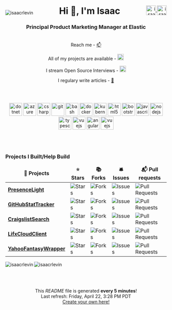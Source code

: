 <div align="center">
    <p style="float:left" align="left">
        <img src="https://komarev.com/ghpvc/?username=isaacrlevin" alt="isaacrlevin" />
    </p>
    <div style="float:right" align="right">
        <a href="https://twitter.com/isaacrlevin" target="blank">
            <img align="center" src="https://cdn.jsdelivr.net/npm/simple-icons@3.0.1/icons/twitter.svg" alt="isaacrlevin" height="30" width="30" />
        </a>
        <a href="https://linkedin.com/in/isaacrobinlevin" target="blank">
            <img align="center" src="https://cdn.jsdelivr.net/npm/simple-icons@3.0.1/icons/linkedin.svg" alt="isaacrobinlevin" height="30" width="30" />
        </a>
    </div>
    <h1>Hi 👋, I'm Isaac</h1>
    <h3>Principal Product Marketing Manager at Elastic
    <br /><br />
    </h3>

Reach me - [📫](mailto:isaac@isaaclevin.com)

All of my projects are available - [<img src="https://github.githubassets.com/images/icons/emoji/octocat.png" width="20"/>](https://github.com/isaacrlevin/isaacrlevin)

I stream Open Source Interviews - [<img src="https://static-cdn.jtvnw.net/emoticons/v1/112290/1.0" width="20"/>](https://www.twitch.tv/isaacrlevin)

 I regulary write articles - [📝](https://www.isaaclevin.com)
</div>
<br /><br />
<p align="center">
    <img src="https://upload.wikimedia.org/wikipedia/commons/4/43/Dotnet-bot.svg" alt="dotnet" width="40" height="40" />
    <img src="https://www.vectorlogo.zone/logos/microsoft_azure/microsoft_azure-icon.svg" alt="azure" width="40" height="40" />
    <img src="https://cdn.worldvectorlogo.com/logos/c--4.svg" alt="csharp" width="40" height="40" />
    <img src="https://www.vectorlogo.zone/logos/git-scm/git-scm-icon.svg" alt="git" width="40" height="40" />
    <img src="https://www.vectorlogo.zone/logos/gnu_bash/gnu_bash-icon.svg" alt="bash" width="40" height="40" />
    <img src="https://www.vectorlogo.zone/logos/docker/docker-icon.svg" alt="docker" width="40" height="40" />
    <img src="https://www.vectorlogo.zone/logos/kubernetes/kubernetes-icon.svg" alt="kubernetes" width="40" height="40" />
    <img src="https://www.vectorlogo.zone/logos/w3_html5/w3_html5-icon.svg" alt="html5" width="40" height="40" />
    <img src="https://www.vectorlogo.zone/logos/getbootstrap/getbootstrap-icon.svg" alt="bootstrap" width="40" height="40" />
    <img src="https://www.vectorlogo.zone/logos/javascript/javascript-icon.svg" alt="javascript" width="40" height="40" />
    <img src="https://www.vectorlogo.zone/logos/nodejs/nodejs-icon.svg" alt="nodejs" width="40" height="40" />
    <img src="https://www.vectorlogo.zone/logos/typescriptlang/typescriptlang-icon.svg" alt="typescript" width="40" height="40" />
    <img src="https://www.vectorlogo.zone/logos/vuejs/vuejs-icon.svg" alt="vuejs" width="40" height="40" />
    <img src="https://www.vectorlogo.zone/logos/angular/angular-icon.svg" alt="angular" width="40" height="40" />
    <img src="https://www.vectorlogo.zone/logos/python/python-icon.svg" alt="vuejs" width="40" height="40" />
</p>
<br /><br />

<h3>Projects I Built/Help Build</h3>
<table>
  <thead align="center">
    <tr border: none;>
      <td><b>🎁 Projects</b></td>
      <td><b>⭐ Stars</b></td>
      <td><b>📚 Forks</b></td>
      <td><b>🛎 Issues</b></td>
      <td><b>📬 Pull requests</b></td>
    </tr>
  </thead>
  <tbody>
    <tr>
	  <td><a href="https://github.com/isaacrlevin/presencelight"><b>PresenceLight</b></a></td>
      <td><img alt="Stars" src="https://img.shields.io/github/stars/isaacrlevin/presencelight?style=flat-square&labelColor=343b41"/></td>
      <td><img alt="Forks" src="https://img.shields.io/github/forks/isaacrlevin/presencelight?style=flat-square&labelColor=343b41"/></td>
      <td><img alt="Issues" src="https://img.shields.io/github/issues/isaacrlevin/presencelight?style=flat-square&labelColor=343b41"/></td>
      <td><img alt="Pull Requests" src="https://img.shields.io/github/issues-pr/isaacrlevin/presencelight?style=flat-square&labelColor=343b41"/></td>
    </tr>
	  <tr>
	  <td><a href="https://github.com/isaacrlevin/GitHubStatTracker"><b>GitHubStatTracker</b></a></td>
      <td><img alt="Stars" src="https://img.shields.io/github/stars/isaacrlevin/GitHubStatTracker?style=flat-square&labelColor=343b41"/></td>
      <td><img alt="Forks" src="https://img.shields.io/github/forks/isaacrlevin/GitHubStatTracker?style=flat-square&labelColor=343b41"/></td>
      <td><img alt="Issues" src="https://img.shields.io/github/issues/isaacrlevin/GitHubStatTracker?style=flat-square&labelColor=343b41"/></td>
      <td><img alt="Pull Requests" src="https://img.shields.io/github/issues-pr/isaacrlevin/GitHubStatTracker?style=flat-square&labelColor=343b41"/></td>
    </tr>
		<tr>
			<td><a href="https://github.com/isaacrlevin/CraigslistSearch"><b>CraigslistSearch</b></a></td>
      <td><img alt="Stars" src="https://img.shields.io/github/stars/isaacrlevin/CraigslistSearch?style=flat-square&labelColor=343b41"/></td>
      <td><img alt="Forks" src="https://img.shields.io/github/forks/isaacrlevin/CraigslistSearch?style=flat-square&labelColor=343b41"/></td>
      <td><img alt="Issues" src="https://img.shields.io/github/issues/isaacrlevin/CraigslistSearch?style=flat-square&labelColor=343b41"/></td>
      <td><img alt="Pull Requests" src="https://img.shields.io/github/issues-pr/isaacrlevin/CraigslistSearch?style=flat-square&labelColor=343b41"/></td>
    </tr>
    		<tr>
			<td><a href="https://github.com/isaacrlevin/LifxCloudClient"><b>LifxCloudClient</b></a></td>
      <td><img alt="Stars" src="https://img.shields.io/github/stars/isaacrlevin/LifxCloudClient?style=flat-square&labelColor=343b41"/></td>
      <td><img alt="Forks" src="https://img.shields.io/github/forks/isaacrlevin/LifxCloudClient?style=flat-square&labelColor=343b41"/></td>
      <td><img alt="Issues" src="https://img.shields.io/github/issues/isaacrlevin/LifxCloudClient?style=flat-square&labelColor=343b41"/></td>
      <td><img alt="Pull Requests" src="https://img.shields.io/github/issues-pr/isaacrlevin/LifxCloudClient?style=flat-square&labelColor=343b41"/></td>
    </tr>
        		<tr>
			<td><a href="https://github.com/isaacrlevin/YahooFantasyWrapper"><b>YahooFantasyWrapper</b></a></td>
      <td><img alt="Stars" src="https://img.shields.io/github/stars/isaacrlevin/YahooFantasyWrapper?style=flat-square&labelColor=343b41"/></td>
      <td><img alt="Forks" src="https://img.shields.io/github/forks/isaacrlevin/YahooFantasyWrapper?style=flat-square&labelColor=343b41"/></td>
      <td><img alt="Issues" src="https://img.shields.io/github/issues/isaacrlevin/YahooFantasyWrapper?style=flat-square&labelColor=343b41"/></td>
      <td><img alt="Pull Requests" src="https://img.shields.io/github/issues-pr/isaacrlevin/YahooFantasyWrapper?style=flat-square&labelColor=343b41"/></td>
    </tr>
  </tbody>
</table>

<div align="center">

<img align="left" src="https://github-readme-stats.vercel.app/api/top-langs/?username=isaacrlevin&layout=default&hide=html" alt="isaacrlevin" />


<img align="left" src="https://github-readme-stats.vercel.app/api?username=isaacrlevin&show_icons=true" alt="isaacrlevin" />


</div>
<br /><br />
<br /><br />
<p align="center">This <i>README</i> file is generated <b>every 5 minutes</b>!</br>Last refresh: Friday, April 22, 3:28 PM PDT<br /><a href="https://medium.com/@th.guibert/how-to-create-a-self-updating-readme-md-for-your-github-profile-f8b05744ca91">Create your own here!</a></p>
